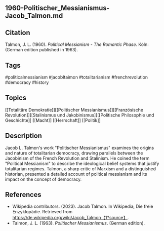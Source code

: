 ## 1960-Politischer_Messianismus-Jacob_Talmon.md

## Citation

Talmon, J. L. (1960). _Political Messianism - The Romantic Phase_. Köln: (German
edition published in 1963).

## Tags

#politicalmessianism #jacobltaimon #totalitarianism #frenchrevolution #democracy
#history

## Topics

[[Totalitäre Demokratie]][[Politischer Messianismus]][[Französische Revolution]][[Stalinismus und Jakobinismus]][[Politische Philosophie und Geschichte]]
[[Macht]] [[Herrschaft]] [[Politik]]

## Description

Jacob L. Talmon's work "Politischer Messianismus" examines the origins and
nature of totalitarian democracy, drawing parallels between the Jacobinism of
the French Revolution and Stalinism. He coined the term "Political Messianism"
to describe the ideological belief systems that justify totalitarian regimes.
Talmon, a sharp critic of Marxism and a distinguished historian, presented a
detailed account of political messianism and its impact on the concept of
democracy.

## References

- Wikipedia contributors. (2023). Jacob Talmon. In Wikipedia, Die freie
  Enzyklopädie. Retrieved from
  https://de.wikipedia.org/wiki/Jacob_Talmon【1†source】.
- Talmon, J. L. (1963). _Politischer Messianismus_. (German edition).
